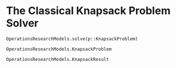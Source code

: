 # The Classical Knapsack Problem Solver

```@docs
OperationsResearchModels.solve(p::KnapsackProblem)
```


```@docs 
OperationsResearchModels.KnapsackProblem
```

```@docs 
OperationsResearchModels.KnapsackResult
```

